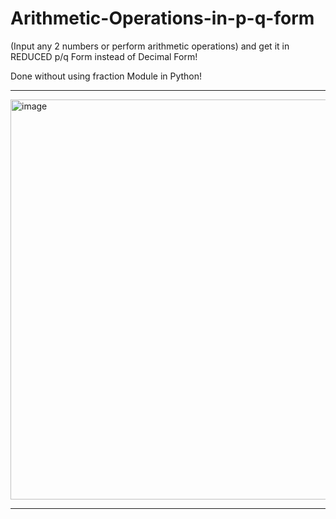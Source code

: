 # Arithmetic-Operations-in-p-q-form
(Input any 2 numbers or perform arithmetic operations) and get it in REDUCED p/q Form instead of Decimal Form!

Done without using fraction Module in Python!
<hr>
<img width="640" alt="image" src="https://user-images.githubusercontent.com/70468773/204079040-aaf9e3cd-b3e6-48bb-9abc-85c0491c71f3.png">
<hr>
